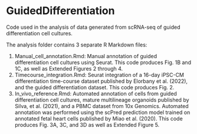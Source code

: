 # GuidedDifferentiation

Code used in the analysis of data generated from scRNA-seq of guided differentiation cell cultures.  
  
The analysis folder contains 3 separate R Markdown files:  
  
1. Manual_cell_annotation.Rmd: Manual annotation of guided differentiation cell cultures using Seurat. This code produces Fig. 1B and 1C, as well as Extended Figures 2 through 4.  
2. Timecourse_integration.Rmd: Seurat integration of a 16-day iPSC-CM differentiation time-course dataset published by Elorbany et al. (2022), and the guided differentiation dataset. This code produces Fig. 2.  
3. In_vivo_reference.Rmd: Automated annotation of cells from guided differentiation cell cultures, mature multilineage organoids published by Silva, et al. (2021), and a PBMC dataset from 10x Genomics. Automated annotation was performed using the scPred prediction model trained on annotated fetal heart cells published by Miao et al. (2020). This code produces Fig. 3A, 3C, and 3D as well as Extended Figure 5.
